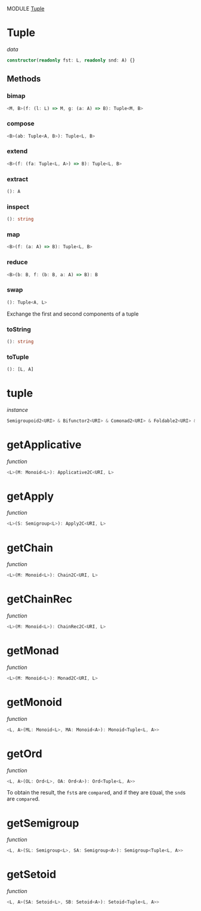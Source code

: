 MODULE [Tuple](https://github.com/gcanti/fp-ts/blob/master/src/Tuple.ts)

# Tuple

_data_

```ts
constructor(readonly fst: L, readonly snd: A) {}
```

## Methods

### bimap

```ts
<M, B>(f: (l: L) => M, g: (a: A) => B): Tuple<M, B>
```

### compose

```ts
<B>(ab: Tuple<A, B>): Tuple<L, B>
```

### extend

```ts
<B>(f: (fa: Tuple<L, A>) => B): Tuple<L, B>
```

### extract

```ts
(): A
```

### inspect

```ts
(): string
```

### map

```ts
<B>(f: (a: A) => B): Tuple<L, B>
```

### reduce

```ts
<B>(b: B, f: (b: B, a: A) => B): B
```

### swap

```ts
(): Tuple<A, L>
```

Exchange the first and second components of a tuple

### toString

```ts
(): string
```

### toTuple

```ts
(): [L, A]
```

# tuple

_instance_

```ts
Semigroupoid2<URI> & Bifunctor2<URI> & Comonad2<URI> & Foldable2<URI> & Traversable2<URI>
```

# getApplicative

_function_

```ts
<L>(M: Monoid<L>): Applicative2C<URI, L>
```

# getApply

_function_

```ts
<L>(S: Semigroup<L>): Apply2C<URI, L>
```

# getChain

_function_

```ts
<L>(M: Monoid<L>): Chain2C<URI, L>
```

# getChainRec

_function_

```ts
<L>(M: Monoid<L>): ChainRec2C<URI, L>
```

# getMonad

_function_

```ts
<L>(M: Monoid<L>): Monad2C<URI, L>
```

# getMonoid

_function_

```ts
<L, A>(ML: Monoid<L>, MA: Monoid<A>): Monoid<Tuple<L, A>>
```

# getOrd

_function_

```ts
<L, A>(OL: Ord<L>, OA: Ord<A>): Ord<Tuple<L, A>>
```

To obtain the result, the `fst`s are `compare`d, and if they are `EQ`ual, the `snd`s are `compare`d.

# getSemigroup

_function_

```ts
<L, A>(SL: Semigroup<L>, SA: Semigroup<A>): Semigroup<Tuple<L, A>>
```

# getSetoid

_function_

```ts
<L, A>(SA: Setoid<L>, SB: Setoid<A>): Setoid<Tuple<L, A>>
```
